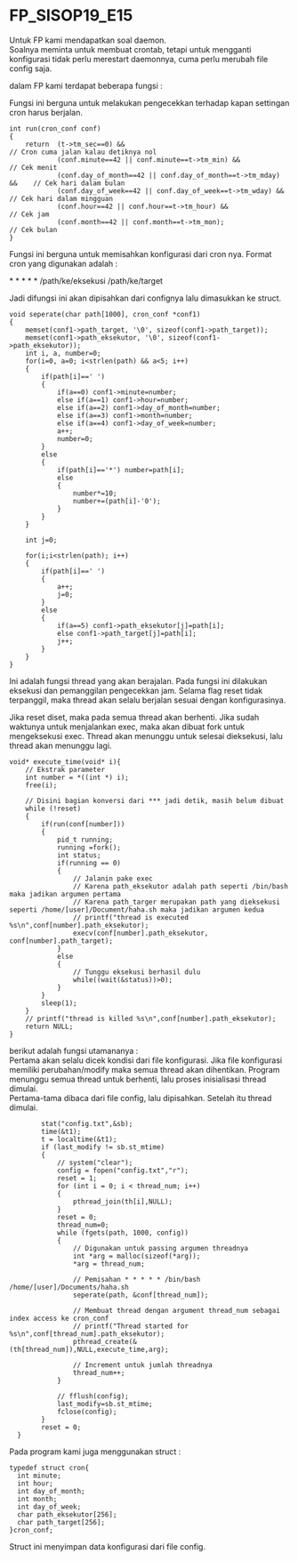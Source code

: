 # FP_SISOP19_E15
Untuk FP kami mendapatkan soal daemon.  
Soalnya meminta untuk membuat crontab, tetapi untuk mengganti konfigurasi tidak perlu merestart daemonnya, cuma perlu merubah file config saja.  

dalam FP kami terdapat beberapa fungsi :  

Fungsi ini berguna untuk melakukan pengecekkan terhadap kapan settingan cron harus berjalan.

```
int run(cron_conf conf)
{
    return  (t->tm_sec==0) &&                                              // Cron cuma jalan kalau detiknya nol
            (conf.minute==42 || conf.minute==t->tm_min) &&                 // Cek menit
            (conf.day_of_month==42 || conf.day_of_month==t->tm_mday) &&    // Cek hari dalam bulan
            (conf.day_of_week==42 || conf.day_of_week==t->tm_wday) &&      // Cek hari dalam mingguan
            (conf.hour==42 || conf.hour==t->tm_hour) &&                    // Cek jam
            (conf.month==42 || conf.month==t->tm_mon);                     // Cek bulan
}
```


Fungsi ini berguna untuk memisahkan konfigurasi dari cron nya.
Format cron yang digunakan adalah :    
  
\* \* \* \* \* /path/ke/eksekusi /path/ke/target

Jadi difungsi ini akan dipisahkan dari confignya lalu dimasukkan ke struct.
```
void seperate(char path[1000], cron_conf *conf1)
{
    memset(conf1->path_target, '\0', sizeof(conf1->path_target));
    memset(conf1->path_eksekutor, '\0', sizeof(conf1->path_eksekutor));
    int i, a, number=0;
    for(i=0, a=0; i<strlen(path) && a<5; i++)
    {
        if(path[i]==' ')
        {
            if(a==0) conf1->minute=number;
            else if(a==1) conf1->hour=number;
            else if(a==2) conf1->day_of_month=number;
            else if(a==3) conf1->month=number;
            else if(a==4) conf1->day_of_week=number;
            a++;
            number=0;
        }
        else
        {
            if(path[i]=='*') number=path[i];
            else
            {
                number*=10;
                number+=(path[i]-'0');
            }
        }
    } 

    int j=0;

    for(i;i<strlen(path); i++)
    {
        if(path[i]==' ')
        {
            a++;
            j=0;
        }
        else
        {
            if(a==5) conf1->path_eksekutor[j]=path[i];
            else conf1->path_target[j]=path[i];
            j++;
        }
    }    
}
```

Ini adalah fungsi thread yang akan berajalan. Pada fungsi ini dilakukan eksekusi dan pemanggilan pengecekkan jam. Selama flag reset tidak terpanggil, maka thread akan selalu berjalan sesuai dengan konfigurasinya.

Jika reset diset, maka pada semua thread akan  berhenti.
Jika sudah waktunya untuk menjalankan exec, maka akan dibuat fork untuk mengeksekusi exec. Thread akan menunggu untuk selesai dieksekusi, lalu thread akan menunggu lagi.

```
void* execute_time(void* i){
    // Ekstrak parameter
    int number = *((int *) i);
    free(i);
    
    // Disini bagian konversi dari *** jadi detik, masih belum dibuat
    while (!reset)
    {
        if(run(conf[number]))
        {
            pid_t running;
            running =fork();
            int status;
            if(running == 0)
            {
                // Jalanin pake exec
                // Karena path_eksekutor adalah path seperti /bin/bash maka jadikan argumen pertama
                // Karena path_targer merupakan path yang dieksekusi seperti /home/[user]/Document/haha.sh maka jadikan argumen kedua
                // printf("thread is executed %s\n",conf[number].path_eksekutor);
                execv(conf[number].path_eksekutor, conf[number].path_target);
            }
            else
            {
                // Tunggu eksekusi berhasil dulu
                while((wait(&status))>0);
            }
        }
        sleep(1);
    }
    // printf("thread is killed %s\n",conf[number].path_eksekutor);
    return NULL;
}
```

berikut adalah fungsi utamananya :  
Pertama akan selalu dicek kondisi dari file konfigurasi. Jika file konfigurasi memiliki perubahan/modify maka semua thread akan dihentikan. Program menunggu semua thread untuk berhenti, lalu proses inisialisasi thread dimulai.  
Pertama-tama dibaca dari file config, lalu dipisahkan.
Setelah itu thread dimulai.

```
        stat("config.txt",&sb);
        time(&t1);
        t = localtime(&t1);
        if (last_modify != sb.st_mtime)
        {
            // system("clear");
            config = fopen("config.txt","r");
            reset = 1;
            for (int i = 0; i < thread_num; i++)
            {
                pthread_join(th[i],NULL);
            }
            reset = 0;
            thread_num=0;
            while (fgets(path, 1000, config))
            {
                // Digunakan untuk passing argumen threadnya
                int *arg = malloc(sizeof(*arg));
                *arg = thread_num;

                // Pemisahan * * * * * /bin/bash /home/[user]/Documents/haha.sh
                seperate(path, &conf[thread_num]);
                
                // Membuat thread dengan argument thread_num sebagai index access ke cron_conf
                // printf("Thread started for %s\n",conf[thread_num].path_eksekutor);
                pthread_create(&(th[thread_num]),NULL,execute_time,arg);
                
                // Increment untuk jumlah threadnya
                thread_num++;
            }
            
            // fflush(config);
            last_modify=sb.st_mtime;
            fclose(config);
        }
        reset = 0;
  }
  ```

  Pada program kami juga menggunakan struct :  
  ```
  typedef struct cron{
    int minute;
    int hour;
    int day_of_month;
    int month;
    int day_of_week;
    char path_eksekutor[256];
    char path_target[256];
}cron_conf;
```
Struct ini menyimpan data konfigurasi dari file config.
